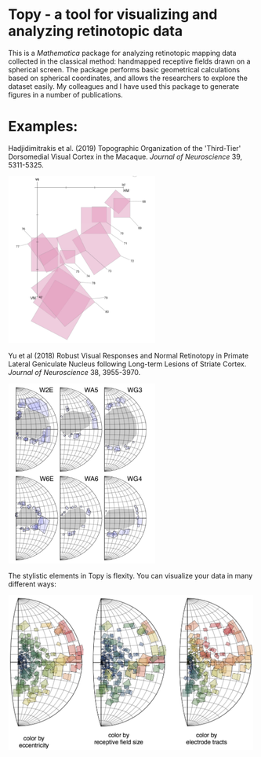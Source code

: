 # Topy - a tool for visualizing and analyzing retinotopic data

This is a _Mathematica_ package for analyzing retinotopic mapping data collected in the classical method: handmapped receptive fields drawn on a spherical screen. The package performs basic geometrical calculations based on spherical coordinates, and allows the researchers to explore the dataset easily. My colleagues and I have used this package to generate figures in a number of publications. 

# Examples:

Hadjidimitrakis et al. (2019) Topographic Organization of the 'Third-Tier' Dorsomedial Visual Cortex in the Macaque. _Journal of Neuroscience_ 39, 5311-5325.

<img src="https://github.com/hsinhaoyu/topy/blob/main/gallery/hadjidimitrakis2019.png" width="300">


Yu et al (2018) Robust Visual Responses and Normal Retinotopy in Primate Lateral Geniculate Nucleus following Long-term Lesions of Striate Cortex. _Journal of Neuroscience_ 38, 3955-3970.

<img src="https://github.com/hsinhaoyu/topy/blob/main/gallery/yu2018.png" width="300">

The stylistic elements in Topy is flexity. You can visualize your data in many different ways:

<img src="https://github.com/hsinhaoyu/topy/blob/main/gallery/styles.png" width="500">
